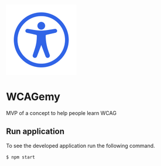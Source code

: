 ![WCAGemy Logo](https://github.com/TheFlyingWhale/wcagemy/blob/main/public/logo192.png)

# WCAGemy

MVP of a concept to help people learn WCAG

## Run application
To see the developed application run the following command.
```
$ npm start
```
